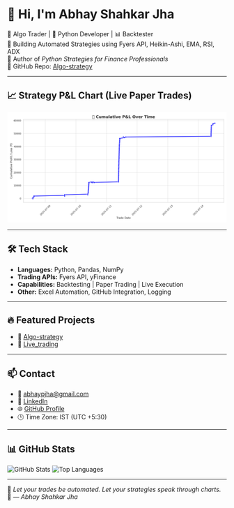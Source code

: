 # 👋 Hi, I'm Abhay Shahkar Jha

🎯 Algo Trader | 🐍 Python Developer | 📊 Backtester  
🚀 Building Automated Strategies using Fyers API, Heikin-Ashi, EMA, RSI, ADX  
📘 Author of *Python Strategies for Finance Professionals*  
🔗 GitHub Repo: [Algo-strategy](https://github.com/Abhaypjha/Algo-strategy)

---

## 📈 Strategy P&L Chart (Live Paper Trades)

![Cumulative PnL](./cumulative_pnl_beautiful_graph.png)

---

## 🛠️ Tech Stack

- **Languages:** Python, Pandas, NumPy  
- **Trading APIs:** Fyers API, yFinance  
- **Capabilities:** Backtesting | Paper Trading | Live Execution  
- **Other:** Excel Automation, GitHub Integration, Logging

---

## 🔥 Featured Projects

- 📌 [Algo-strategy](https://github.com/Abhaypjha/Algo-strategy)  
- 📌 [Live_trading](https://github.com/Abhaypjha/Live_trading)

---

## 📫 Contact

- 📧 abhaypjha@gmail.com  
- 🔗 [LinkedIn](https://www.linkedin.com/in/abhay-jha-a93b33a1)  
- 🌐 [GitHub Profile](https://github.com/Abhaypjha)  
- 🕒 Time Zone: IST (UTC +5:30)

---

## 📊 GitHub Stats

![GitHub Stats](https://github-readme-stats.vercel.app/api?username=Abhaypjha&show_icons=true&theme=radical)
![Top Languages](https://github-readme-stats.vercel.app/api/top-langs/?username=Abhaypjha&layout=compact&theme=radical)

---

🧠 *Let your trades be automated. Let your strategies speak through charts.*  
📘 *— Abhay Shahkar Jha*
